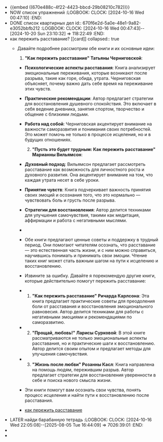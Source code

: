 - {{embed ((670e488c-4f22-4423-bbcd-29b08210c782))}}
- NOW список упражнений 
  :LOGBOOK:
  CLOCK: [2024-10-16 Wed 00:47:10]
  :END:
- DONE список квартирных дел 
  id:: 670f6e2d-5a0e-48e1-9a82-e3052bbfb212
  :LOGBOOK:
  CLOCK: [2024-10-16 Wed 00:47:43]--[2024-10-20 Sun 23:10:32] =>  118:22:49
  :END:
- как пережить расставание? [[card]]
  collapsed:: true
	- Давайте подробнее рассмотрим обе книги и их основные идеи:
	  
	  1. **"Как пережить расставание" Татьяны Черниговской**:
		- **Психологические аспекты расставания**: Книга анализирует эмоциональные переживания, которые возникают после разрыва, такие как горе, обида, утрата. Черниговская объясняет, почему важно дать себе время на переживание этих чувств.
		- **Практические рекомендации**: Автор предлагает стратегии для восстановления душевного спокойствия. Это включает в себя ведение дневника, занятия спортом, творчество и общение с близкими людьми.
		- **Работа над собой**: Черниговская акцентирует внимание на важности саморазвития и понимания своих потребностей. Это может помочь не только в процессе исцеления, но и в будущих отношениях.
		  
		  2. **"Пусть это будет трудным: Как пережить расставание" Марианны Вильямсон**:
		- **Духовный подход**: Вильямсон предлагает рассмотреть расставание как возможность для личностного роста и духовного развития. Она акцентирует внимание на том, что каждая утрата несет в себе уроки.
		- **Принятие чувств**: Книга подчеркивает важность принятия своих эмоций и осознания того, что это нормально — чувствовать боль и грусть после разрыва.
		- **Стратегии для восстановления**: Автор делится техниками для улучшения самочувствия, такими как медитация, аффирмации и работа с негативными мыслями.
		-
		- Обе книги предлагают ценные советы и поддержку в трудный период. Они помогают читателям осознать, что расставание — это естественная часть жизни, и с ним можно справиться, научившись понимать и принимать свои эмоции. Чтение таких книг может стать важным шагом на пути к исцелению и восстановлению.
		- Извините за ошибку. Давайте я порекомендую другие книги, которые действительно помогут пережить расставание:
		- 1. **"Как пережить расставание" Ричарда Карлсона**: Эта книга предлагает практические советы для преодоления боли от расставания и восстановления эмоционального равновесия. Автор делится техниками для работы с негативными эмоциями и рекомендациями по саморазвитию.
		- 2. **"Прощай, любовь!" Ларисы Сурковой**: В этой книге рассматриваются не только эмоциональные аспекты расставания, но и практические шаги к восстановлению. Автор делится своим опытом и предлагает методы для улучшения самочувствия.
		- 3. **"Жизнь после любви" Розанны Касл**: Книга направлена на помощь людям, пережившим разрыв. Автор предлагает стратегии для восстановления уверенности в себе и поиска нового смысла жизни.
		- Эти книги помогут вам осознать свои чувства, понять процесс исцеления и найти пути к восстановлению после расставания.
		- [как пережить расставание](https://medscannet.ru/blogmed/kak-peregit-rasstavanie/)
- LATER найди барабанную тетрадь 
  :LOGBOOK:
  CLOCK: [2024-10-16 Wed 22:05:08]--[2025-08-05 Tue 16:44:09] =>  7026:39:01
  :END:
-
-